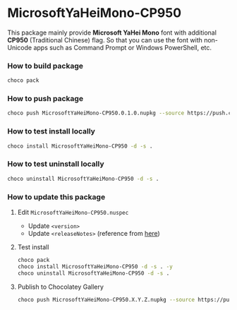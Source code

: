 # MicrosoftYaHeiMono-CP950

This package mainly provide **Microsoft YaHei Mono** font with additional **CP950** (Traditional Chinese) flag. So that you can use the font with non-Unicode apps such as Command Prompt or Windows PowerShell, etc.

### How to build package

```sh
choco pack
```

### How to push package

```sh
choco push MicrosoftYaHeiMono-CP950.0.1.0.nupkg --source https://push.chocolatey.org/
```

### How to test install locally

```sh
choco install MicrosoftYaHeiMono-CP950 -d -s .
```

### How to test uninstall locally

```sh
choco uninstall MicrosoftYaHeiMono-CP950 -d -s .
```

### How to update this package

1. Edit `MicrosoftYaHeiMono-CP950.nuspec`

    * Update `<version>`
    * Update `<releaseNotes>` (reference from [here](https://raw.githubusercontent.com/go-gitea/gitea/master/CHANGELOG.md))

2. Test install

    ```sh
    choco pack
    choco install MicrosoftYaHeiMono-CP950 -d -s . -y
    choco uninstall MicrosoftYaHeiMono-CP950 -d -s .
    ```

3. Publish to Chocolatey Gallery

    ```sh
    choco push MicrosoftYaHeiMono-CP950.X.Y.Z.nupkg --source https://push.chocolatey.org/ --apikey YourChocolateyApiKey
    ```
